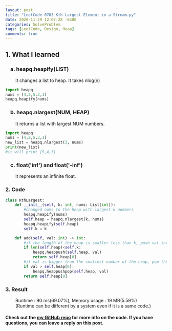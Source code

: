 ```yaml
---
layout: post
title: "LeetCode 0703 Kth Largest Element in a Stream.py"
date: 2020-11-29 12:07:28 -0400
categories: SolveProblem
tags: [LeetCode, Design, Heap]
comments: true
---
```


## 1. What I learned
### &nbsp;&nbsp;&nbsp;&nbsp;a. heapq.heapify(LIST)
&nbsp;&nbsp;&nbsp;&nbsp;&nbsp;&nbsp;&nbsp;&nbsp;It changes a list to heap. It takes nlog(n)
```python
import heapq
nums = [4,2,5,3,1]
heapq.heapify(nums)
```
### &nbsp;&nbsp;&nbsp;&nbsp;b. heapq.nlargest(NUM, HEAP)
&nbsp;&nbsp;&nbsp;&nbsp;&nbsp;&nbsp;&nbsp;&nbsp;It returns a list with largest NUM numbers.
```python
import heapq
nums = [4,2,5,3,1]
new_list = heapq.nlargest(3, nums)
print(new_list)
#it will print [5,4,3]
```
### &nbsp;&nbsp;&nbsp;&nbsp;c. float('inf') and float('-inf')
&nbsp;&nbsp;&nbsp;&nbsp;&nbsp;&nbsp;&nbsp;&nbsp;It represents an infinite float. 

### 2. Code
```python
class KthLargest:
    def __init__(self, k: int, nums: List[int]):
        #changed nums to the heap with largest k numbers
        heapq.heapify(nums)
        self.heap = heapq.nlargest(k, nums)
        heapq.heapify(self.heap)
        self.k = k

    def add(self, val: int) -> int:
        #if the length of the heap is smaller less than k, push val into the heap
        if len(self.heap)<self.k:
            heapq.heappush(self.heap, val)
            return self.heap[0]
        #if val is bigger than the smallest number of the heap, pop the heap and push val into the heap
        if val > self.heap[0]:
            heapq.heappushpop(self.heap, val)
        return self.heap[0]
```

### 3. Result
&nbsp;&nbsp;&nbsp;&nbsp;&nbsp;&nbsp;&nbsp;&nbsp;Runtime : 90 ms(69.07%), Memory usage : 19 MB(5.59%)  
&nbsp;&nbsp;&nbsp;&nbsp;&nbsp;&nbsp;&nbsp;&nbsp;(Runtime can be different by a system even if it is a same code.)

#### Check out the [my GitHub repo][hyuk-gh] for more info on the code. If you have questions, you can leave a reply on this post.
[hyuk-gh]:   https://github.com/dlgur1994/StudyAlgorithms
